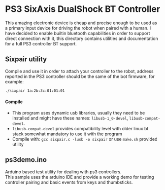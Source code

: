 # PS3 SixAxis DualShock BT Controller
This amazing electronic device is cheap and precise enough to be used as a primary 
input device for driving the robot when paired with a human.
I have decided to enable builtin bluetooth capabilities in order to support direct
connection with it, this directory contains utilities and documentation for a full
PS3 controller BT support.


## Sixpair utility
Compile and use it in order to attach your controller to the robot, address reported
in the PS3 controller should be the same of the bot firmware, for example:
```sh
./sixpair 1a:2b:3c:01:01:01
```
#### Compile
- This program uses dynamic usb libraries, usually they need to be installed and might
    have these names: `libusb-1_0-devel`, `libusb-compat-devel`.  
- `libusb-compat-devel` provides compatibility level with older linux bt stack somewhat
    mandatory to use it with the program
- Compile with: `gcc sixpair.c -lusb -o sixpair` or use `make.sh` provided utility


## ps3demo.ino
Arduino based test utility for dealing with ps3 controllers.  
This sample uses the arduino IDE and provide a working demo for testing
controller pairing and basic events from keys and thumbsticks.

